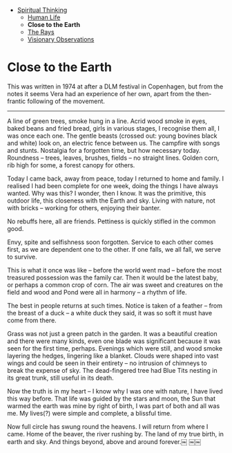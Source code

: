 - [Spiritual Thinking](../)
  - [Human Life](../human-life/)
  - **Close to the Earth**
  - [The Rays](../the-rays/)
  - [Visionary Observations](../visionary-observations/)

# Close to the Earth

This was written in 1974 at after a DLM festival in Copenhagen, but from the notes it seems Vera had an experience of her own, apart from the then-frantic following of the movement.

---

A line of green trees, smoke hung in a line. Acrid wood smoke in eyes, baked beans and fried bread, girls in various stages, I recognise them all, I was once each one. The gentle beasts (crossed out: young bovines black and white) look on, an electric fence between us. The campfire with songs and stunts. Nostalgia for a forgotten time, but how necessary today. Roundness – trees, leaves, brushes, fields – no straight lines. Golden corn, rib high for some, a forest canopy for others.

Today I came back, away from peace, today I returned to home and family. I realised I had been complete for one week, doing the things I have always wanted. Why was this? I wonder, then I know. It was the primitive, this outdoor life, this closeness with the Earth and sky. Living with nature, not with bricks – working for others, enjoying their banter.

No rebuffs here, all are friends. Pettiness is quickly stifled in the common good.

Envy, spite and selfishness soon forgotten. Service to each other comes first, as we are dependent one to the other. If one falls, we all fall, we serve to survive.

This is what it once was like – before the world went mad – before the most treasured possession was the family car. Then it would be the latest baby, or perhaps a common crop of corn. The air was sweet and creatures on the field and wood and Pond were all in harmony – a rhythm of life.

The best in people returns at such times. Notice is taken of a feather – from the breast of a duck – a white duck they said, it was so soft it must have come from there.

Grass was not just a green patch in the garden. It was a beautiful creation and there were many kinds, even one blade was significant because it was seen for the first time, perhaps. Evenings which were still, and wood smoke layering the hedges, lingering like a blanket. Clouds were shaped into vast wings and could be seen in their entirety – no intrusion of chimneys to break the expense of sky. The dead-fingered tree had Blue Tits nesting in its great trunk, still useful in its death.

Now the truth is in my heart – I know why I was one with nature, I have lived this way before. That life was guided by the stars and moon, the Sun that warmed the earth was mine by right of birth, I was part of both and all was me. My lives(?) were simple and complete, a blissful time.

Now full circle has swung round the heavens. I will return from where I came. Home of the beaver, the river rushing by. The land of my true birth, in earth and sky. And things beyond, above and around forever.￼
￼￼
